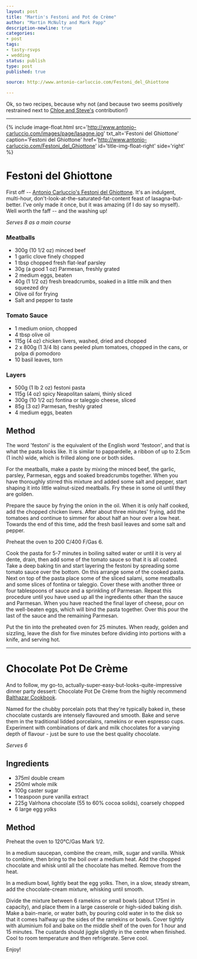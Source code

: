 ```yaml
---
layout: post
title: "Martin's Festoni and Pot de Crème"
author: "Martin McNulty and Mark Papp"
description-newline: true
categories:
- post
tags:
- tasty-rsvps
- wedding
status: publish
type: post
published: true

source: http://www.antonio-carluccio.com/Festoni_del_Ghiottone

---
```


Ok, so two recipes, because why not (and because two seems positively restrained next to [Chloe and Steve's](/posts/chloe-selection/) contribution!)

***

{% include image-float.html src='http://www.antonio-carluccio.com/images/page/lasagne.jpg' txt_alt='Festoni del Ghiottone' caption='Festoni del Ghiottone' href='http://www.antonio-carluccio.com/Festoni_del_Ghiottone' id='title-img-float-right' side='right' %}

# Festoni del Ghiottone

First off -- [Antonio Carluccio's Festoni del Ghiottone](http://www.antonio-carluccio.com/Festoni_del_Ghiottone).  It's an indulgent, multi-hour, don't-look-at-the-saturated-fat-content feast of lasagna-but-better.  I've only made it once, but it was amazing (if I do say so myself).  Well worth the faff -- and the washing up!

_Serves 8 as a main course_

### Meatballs
* 300g (10 1/2 oz) minced beef
* 1 garlic clove finely chopped
* 1 tbsp chopped fresh flat-leaf parsley
* 30g (a good 1 oz) Parmesan, freshly grated
* 2 medium eggs, beaten
* 40g (1 1/2 oz) fresh breadcrumbs, soaked in a little milk and then squeezed dry
* Olive oil for frying
* Salt and pepper to taste

### Tomato Sauce
* 1 medium onion, chopped
* 4 tbsp olive oil
* 115g (4 oz) chicken livers, washed, dried and chopped
* 2 x 800g (1 3/4 lb) cans peeled plum tomatoes, chopped in the cans, or polpa di pomodoro
* 10 basil leaves, torn

### Layers
* 500g (1 lb 2 oz) festoni pasta
* 115g (4 oz) spicy Neapolitan salami, thinly sliced
* 300g (10 1/2 oz) fontina or taleggio cheese, sliced
* 85g (3 oz) Parmesan, freshly grated
* 4 medium eggs, beaten

## Method

The word 'festoni' is the equivalent of the English word 'festoon', and that is what the pasta looks like. It is similar to pappardelle, a ribbon of up to 2.5cm (1 inch) wide, which is frilled along one or both sides.

For the meatballs, make a paste by mixing the minced beef, the garlic, parsley, Parmesan, eggs and soaked breadcrumbs together. When you have thoroughly stirred this mixture and added some salt and pepper, start shaping it into little walnut-sized meatballs. Fry these in some oil until they are golden.

Prepare the sauce by frying the onion in the oil. When it is only half cooked, add the chopped chicken livers. After about three minutes' frying, add the tomatoes and continue to simmer for about half an hour over a low heat. Towards the end of this time, add the fresh basil leaves and some salt and pepper.

Preheat the oven to 200 C/400 F/Gas 6.

Cook the pasta for 5-7 minutes in boiling salted water or until it is very al dente, drain, then add some of the tomato sauce so that it is all coated. Take a deep baking tin and start layering the festoni by spreading some tomato sauce over the bottom. On this arrange some of the cooked pasta. Next on top of the pasta place some of the sliced salami, some meatballs and some slices of fontina or taleggio. Cover these with another three or four tablespoons of sauce and a sprinkling of Parmesan. Repeat this procedure until you have used up all the ingredients other than the sauce and Parmesan. When you have reached the final layer of cheese, pour on the well-beaten eggs, which will bind the pasta together. Over this pour the last of the sauce and the remaining Parmesan.

Put the tin into the preheated oven for 25 minutes. When ready, golden and sizzling, leave the dish for five minutes before dividing into portions with a knife, and serving hot.

***

# Chocolate Pot De Crème

And to follow, my go-to, actually-super-easy-but-looks-quite-impressive dinner party dessert: Chocolate Pot De Crème from the highly recommend [Balthazar Cookbook](http://www.amazon.co.uk/Balthazar-Cookbook-Keith-McNally/dp/1906650330).

Named for the chubby porcelain pots that they're typically baked in, these chocolate custards are intensely flavoured and smooth. Bake and serve them in the traditional lidded porcelains, ramekins or even espresso cups. Experiment with combinations of dark and milk chocolates for a varying depth of flavour - just be sure to use the best quality chocolate.

_Serves 6_

## Ingredients

* 375ml double cream
* 250ml whole milk
* 100g caster sugar
* 1 teaspoon pure vanilla extract
* 225g Valrhona chocolate (55 to 60% cocoa solids), coarsely chopped
* 6 large egg yolks

## Method

Preheat the oven to 120°C/Gas Mark 1/2.

In a medium saucepan, combine the cream, milk, sugar and vanilla.  Whisk to combine, then bring to the boil over a medium heat. Add the chopped chocolate and whisk until all the chocolate has melted. Remove from the heat.

In a medium bowl, lightly beat the egg yolks. Then, in a slow, steady stream, add the chocolate-cream mixture, whisking until smooth.

Divide the mixture between 6 ramekins or small bowls (about 175ml in capacity), and place them in a large casserole or high-sided baking dish. Make a bain-marie, or water bath, by pouring cold water in to the disk so that it comes halfway up the sides of the ramekins or bowls. Cover tightly with aluminium foil and bake on the middle shelf of the oven for 1 hour and 15 minutes. The custards should jiggle slightly in the centre when finished. Cool to room temperature and then refrigerate. Serve cool.

Enjoy!
